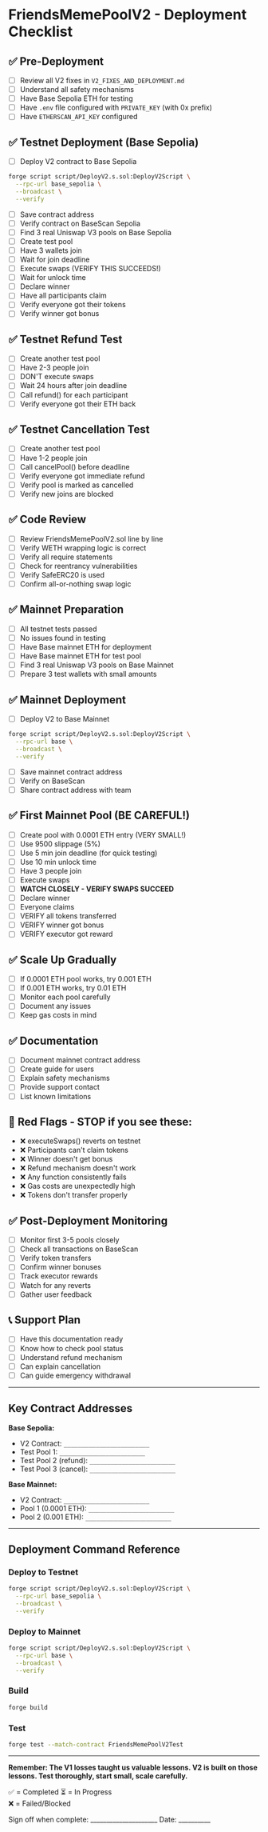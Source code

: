 # FriendsMemePoolV2 - Deployment Checklist

## ✅ Pre-Deployment

- [ ] Review all V2 fixes in `V2_FIXES_AND_DEPLOYMENT.md`
- [ ] Understand all safety mechanisms
- [ ] Have Base Sepolia ETH for testing
- [ ] Have `.env` file configured with `PRIVATE_KEY` (with 0x prefix)
- [ ] Have `ETHERSCAN_API_KEY` configured

## ✅ Testnet Deployment (Base Sepolia)

- [ ] Deploy V2 contract to Base Sepolia
```bash
forge script script/DeployV2.s.sol:DeployV2Script \
  --rpc-url base_sepolia \
  --broadcast \
  --verify
```
- [ ] Save contract address
- [ ] Verify contract on BaseScan Sepolia
- [ ] Find 3 real Uniswap V3 pools on Base Sepolia
- [ ] Create test pool
- [ ] Have 3 wallets join
- [ ] Wait for join deadline
- [ ] Execute swaps (VERIFY THIS SUCCEEDS!)
- [ ] Wait for unlock time
- [ ] Declare winner
- [ ] Have all participants claim
- [ ] Verify everyone got their tokens
- [ ] Verify winner got bonus

## ✅ Testnet Refund Test

- [ ] Create another test pool
- [ ] Have 2-3 people join
- [ ] DON'T execute swaps
- [ ] Wait 24 hours after join deadline
- [ ] Call refund() for each participant
- [ ] Verify everyone got their ETH back

## ✅ Testnet Cancellation Test

- [ ] Create another test pool
- [ ] Have 1-2 people join
- [ ] Call cancelPool() before deadline
- [ ] Verify everyone got immediate refund
- [ ] Verify pool is marked as cancelled
- [ ] Verify new joins are blocked

## ✅ Code Review

- [ ] Review FriendsMemePoolV2.sol line by line
- [ ] Verify WETH wrapping logic is correct
- [ ] Verify all require statements
- [ ] Check for reentrancy vulnerabilities
- [ ] Verify SafeERC20 is used
- [ ] Confirm all-or-nothing swap logic

## ✅ Mainnet Preparation

- [ ] All testnet tests passed
- [ ] No issues found in testing
- [ ] Have Base mainnet ETH for deployment
- [ ] Have Base mainnet ETH for test pool
- [ ] Find 3 real Uniswap V3 pools on Base Mainnet
- [ ] Prepare 3 test wallets with small amounts

## ✅ Mainnet Deployment

- [ ] Deploy V2 to Base Mainnet
```bash
forge script script/DeployV2.s.sol:DeployV2Script \
  --rpc-url base \
  --broadcast \
  --verify
```
- [ ] Save mainnet contract address
- [ ] Verify on BaseScan
- [ ] Share contract address with team

## ✅ First Mainnet Pool (BE CAREFUL!)

- [ ] Create pool with 0.0001 ETH entry (VERY SMALL!)
- [ ] Use 9500 slippage (5%)
- [ ] Use 5 min join deadline (for quick testing)
- [ ] Use 10 min unlock time
- [ ] Have 3 people join
- [ ] Execute swaps
- [ ] **WATCH CLOSELY - VERIFY SWAPS SUCCEED**
- [ ] Declare winner
- [ ] Everyone claims
- [ ] VERIFY all tokens transferred
- [ ] VERIFY winner got bonus
- [ ] VERIFY executor got reward

## ✅ Scale Up Gradually

- [ ] If 0.0001 ETH pool works, try 0.001 ETH
- [ ] If 0.001 ETH works, try 0.01 ETH
- [ ] Monitor each pool carefully
- [ ] Document any issues
- [ ] Keep gas costs in mind

## ✅ Documentation

- [ ] Document mainnet contract address
- [ ] Create guide for users
- [ ] Explain safety mechanisms
- [ ] Provide support contact
- [ ] List known limitations

## 🚨 Red Flags - STOP if you see these:

- ❌ executeSwaps() reverts on testnet
- ❌ Participants can't claim tokens
- ❌ Winner doesn't get bonus
- ❌ Refund mechanism doesn't work
- ❌ Any function consistently fails
- ❌ Gas costs are unexpectedly high
- ❌ Tokens don't transfer properly

## ✅ Post-Deployment Monitoring

- [ ] Monitor first 3-5 pools closely
- [ ] Check all transactions on BaseScan
- [ ] Verify token transfers
- [ ] Confirm winner bonuses
- [ ] Track executor rewards
- [ ] Watch for any reverts
- [ ] Gather user feedback

## 📞 Support Plan

- [ ] Have this documentation ready
- [ ] Know how to check pool status
- [ ] Understand refund mechanism
- [ ] Can explain cancellation
- [ ] Can guide emergency withdrawal

---

## Key Contract Addresses

**Base Sepolia:**
- V2 Contract: `________________________`
- Test Pool 1: `________________________`
- Test Pool 2 (refund): `________________________`
- Test Pool 3 (cancel): `________________________`

**Base Mainnet:**
- V2 Contract: `________________________`
- Pool 1 (0.0001 ETH): `________________________`
- Pool 2 (0.001 ETH): `________________________`

---

## Deployment Command Reference

### Deploy to Testnet
```bash
forge script script/DeployV2.s.sol:DeployV2Script \
  --rpc-url base_sepolia \
  --broadcast \
  --verify
```

### Deploy to Mainnet
```bash
forge script script/DeployV2.s.sol:DeployV2Script \
  --rpc-url base \
  --broadcast \
  --verify
```

### Build
```bash
forge build
```

### Test
```bash
forge test --match-contract FriendsMemePoolV2Test
```

---

**Remember: The V1 losses taught us valuable lessons. V2 is built on those lessons. Test thoroughly, start small, scale carefully.**

✅ = Completed
⏳ = In Progress  
❌ = Failed/Blocked

Sign off when complete: _____________________ Date: __________
